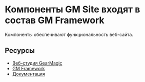 # Компоненты GM Site входят в состав GM Framework

Компоненты обеспечивают функциональность веб-сайта.

## Ресурсы
- [Веб-студия GearMagic](https://gearmagic.ru)
- [GM Framework](https://apps.gearmagic.ru/framework)
- [Документация](https://apps.gearmagic.ru/framework)
